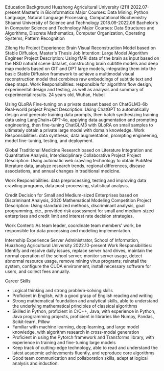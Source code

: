 Education Background
Huazhong Agricultural University (211) 2022.07-present
Master's in Bioinformatics
Major Courses: Data Mining, Python Language, Natural Language Processing, Computational Biochemistry
Shaanxi University of Science and Technology 2018.09-2022.06
Bachelor's in Computer Science and Technology
Major Courses: Data Structures and Algorithms, Discrete Mathematics, Computer Organization, Operating Systems, Pattern Recognition

Zilong Hu
Project Experience:
Brain Visual Reconstruction Model based on Stable Diffusion, Master's Thesis
Job Intention: Large Model Algorithm Engineer
Project Description: Using fMRI data of the brain as input based on the NSD natural scene dataset, constructing brain subtitle models and deep map models based on GIT and DPT large models, integrating them into the basic Stable Diffusion framework to achieve a multimodal visual reconstruction model that combines raw embeddings of subtitle text and deep maps.
Work Responsibilities: responsible for algorithm flow design, experimental design and testing, as well as analysis and summary of experimental results.
24 years old, Wuhan, Hubei

Using QLoRA Fine-tuning on a private dataset based on ChatGLM3-6b Real-world project
Project Description: Using ChatGPT to automatically design and generate training data prompts, then batch synthesizing training data using LangChain+GPT-4o, applying data augmentation and prompting engineering, then fine-tuning ChatGLM3 with QLoRA on small samples to ultimately obtain a private large model with domain knowledge.
Work Responsibilities: data synthesis, data augmentation, prompting engineering, model fine-tuning, testing, and deployment.

Global Traditional Medicine Research based on Literature Integration and Quantitative Analysis, Interdisciplinary Collaborative Project
Project Description: Using automatic web crawling technology to obtain PubMed literature data, analyze research trends, regional differences, disease associations, and annual changes in traditional medicine.

Work Responsibilities: data preprocessing, testing and improving data crawling programs, data post-processing, statistical analysis.

Credit Decision for Small and Medium-sized Enterprises based on Discriminant Analysis, 2020 Mathematical Modeling Competition
Project Description: Using standardized methods, discriminant analysis, goal programming, etc., provided risk assessment for small and medium-sized enterprises and credit limit and interest rate decision strategies.

Work Content: As team leader, coordinate team members' work, be responsible for data processing and modeling implementation.

Internship Experience
Server Administrator, School of Information, Huazhong Agricultural University 2022.10-present
Work Responsibilities: Identify and resolve daily issues, replace server hard drives, maintain the normal operation of the school server; monitor server usage, detect abnormal resource usage, remove mining virus programs; reinstall the system, configure the CUDA environment, install necessary software for users, and collect fees annually.

Career Skills
- Logical thinking and strong problem-solving skills
- Proficient in English, with a good grasp of English reading and writing
- Strong mathematical foundation and analytical skills, able to understand the underlying mathematical principles of classical algorithms
- Skilled in Python, proficient in C/C++, Java, with experience in Python, Java programming projects, proficient in libraries like Numpy, Pandas, Scikit-learn, Pillow
- Familiar with machine learning, deep learning, and large model knowledge, with algorithm research in cross-modal generation
- Proficient in using the Pytorch framework and Transforms library, with experience in training and fine-tuning large models
- Keep track of cutting-edge technology, able to read and understand the latest academic achievements fluently, and reproduce core algorithms
- Good team communication and collaboration skills, adept at logical analysis and induction.

